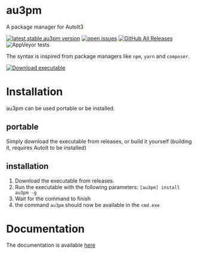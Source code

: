 # au3pm
A package manager for AutoIt3

[![latest stable au3pm version](https://img.shields.io/github/v/release/genius257/au3pm?include_prereleases)](https://github.com/genius257/au3pm/releases/latest/)
[![open issues](https://img.shields.io/github/issues-raw/genius257/au3pm)](https://github.com/genius257/au3pm/issues/)
[![GitHub All Releases](https://img.shields.io/github/downloads/genius257/au3pm/total)](https://github.com/genius257/au3pm/releases/)
![AppVeyor tests](https://img.shields.io/appveyor/tests/genius257/au3pm)

The syntax is inspired from package managers like `npm`, `yarn` and `composer`.

[![Download executable](https://img.shields.io/github/v/release/genius257/au3pm?include_prereleases&style=for-the-badge&label=Click+Here+to+Download)](https://github.com/genius257/au3pm/releases/download/0.2.1/au3pm.exe)


# Installation

au3pm can be used portable or be installed.

## portable

Simply download the executable from releases, or build it yourself (building it, requires AutoIt to be installed)

## installation

1. Download the executable from releases.
2. Run the executable with the following parameters: `[au3pm] install au3pm -g`
3. Wait for the command to finish
4. the command `au3pm` should now be available in the `cmd.exe`

# Documentation

The documentation is available [here](//genius257.github.io/au3pm/)
